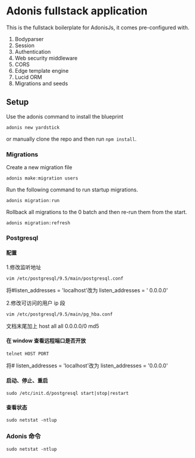 # Adonis fullstack application

This is the fullstack boilerplate for AdonisJs, it comes pre-configured with.

1. Bodyparser
2. Session
3. Authentication
4. Web security middleware
5. CORS
6. Edge template engine
7. Lucid ORM
8. Migrations and seeds

## Setup

Use the adonis command to install the blueprint

```bash
adonis new yardstick
```

or manually clone the repo and then run `npm install`.

### Migrations

Create a new migration file

```js
adonis make:migration users
```

Run the following command to run startup migrations.

```js
adonis migration:run
```

Rollback all migrations to the 0 batch and then re-run them from the start.

```
adonis migration:refresh
```

### Postgresql

#### 配置

1.修改监听地址

```shell
vim /etc/postgresql/9.5/main/postgresql.conf
```

将#listen_addresses = 'localhost'改为 listen_addresses = ' 0.0.0.0'

2.修改可访问的用户 ip 段

```shell
vim /etc/postgresql/9.5/main/pg_hba.conf
```

文档末尾加上 host all all 0.0.0.0/0 md5

#### 在 window 查看远程端口是否开放

```shell
telnet HOST PORT

```

将# listen_addresses = 'localhost'改为 listen_addresses = '0.0.0.0'

#### 启动、停止、重启

```shell
sudo /etc/init.d/postgresql start|stop|restart
```

#### 查看状态

```shell
sudo netstat -ntlup

```

### Adonis 命令

```shell
sudo netstat -ntlup

```
